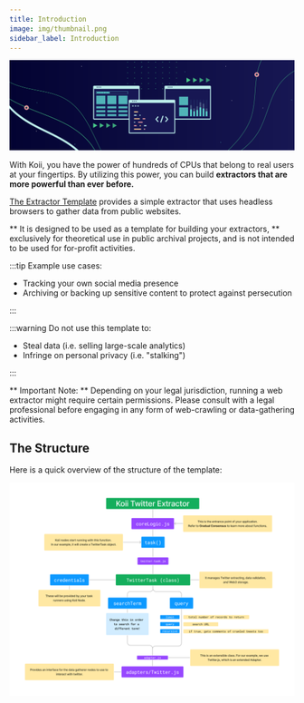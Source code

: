 ```yaml
---
title: Introduction
image: img/thumbnail.png
sidebar_label: Introduction
---
```


![banner](./img/taskstemplate.svg)

With Koii, you have the power of hundreds of CPUs that belong to real users at your fingertips. By utilizing this power, you can build **extractors that are more powerful than ever before.**

[The Extractor Template](https://github.com/koii-network/X-scraper) provides a simple extractor that uses headless browsers to gather data from public websites.

** It is designed to be used as a template for building your extractors, ** exclusively for theoretical use in public archival projects, and is not intended to be used for for-profit activities.

:::tip Example use cases:

- Tracking your own social media presence
- Archiving or backing up sensitive content to protect against persecution

:::

:::warning Do not use this template to:

- Steal data (i.e. selling large-scale analytics)
- Infringe on personal privacy (i.e. "stalking")

:::

** Important Note: ** Depending on your legal jurisdiction, running a web extractor might require certain permissions. Please consult with a legal professional before engaging in any form of web-crawling or data-gathering activities.

## The Structure

Here is a quick overview of the structure of the template:

![banner](./img/structure.png)
